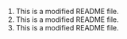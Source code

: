 1. This is a modified README file.
1. This is a modified README file.
1. This is a modified README file.
